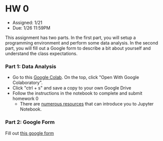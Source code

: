 # HW 0

* Assigned: 1/21
* Due: 1/26 11:59PM

This assignment has two parts. In the first part, you will setup a programming environment and perform some data analysis. In the second part, you will fill out a Google form to describe a bit about yourself and understand the class expectations.

### Part 1: Data Analysis


* Go to this [Google Colab](https://drive.google.com/file/d/11AiB2t-hl7EbXK9aH9ddvq-NU0nmmzVq/view?usp=sharing). On the top, click "Open With Google Colaboratory".
* Click "ctrl + s" and save a copy to your own Google Drive
* Follow the instructions in the notebook to complete and submit homework 0
   * There are [numerous resources](https://www.google.com/search?q=jupyter%20tutorial) that can introduce you to Jupyter Notebook.


### Part 2: Google Form

Fill out [this google form](https://forms.gle/fubxGnmY7DRTUHtj7)

